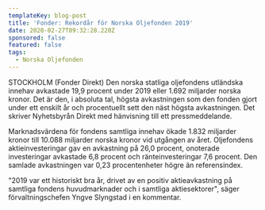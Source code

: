 ```yaml
---
templateKey: blog-post
title: 'Fonder: Rekordår för Norska Oljefonden 2019'
date: 2020-02-27T09:32:28.220Z
sponsored: false
featured: false
tags:
  - Norska Oljefonden
---
```

STOCKHOLM (Fonder Direkt) Den norska statliga oljefondens utländska innehav avkastade 19,9 procent under 2019 eller 1.692 miljarder norska kronor. Det är den, i absoluta tal, högsta avkastningen som den fonden gjort under ett enskilt år och procentuellt sett den näst högsta avkastningen. Det skriver Nyhetsbyrån Direkt med hänvisning till ett pressmeddelande.

Marknadsvärdena för fondens samtliga innehav ökade 1.832 miljarder kronor till 10.088 miljarder norska kronor vid utgången av året. Oljefondens aktieinvesteringar gav en avkastning på 26,0 procent, onoterade investeringar avkastade 6,8 procent och ränteinvesteringar 7,6 procent. Den samlade avkastningen var 0,23 procentenheter högre än referensindex.

"2019 var ett historiskt bra år, drivet av en positiv aktieavkastning på samtliga fondens huvudmarknader och i samtliga aktiesektorer", säger förvaltningschefen Yngve Slyngstad i en kommentar.
